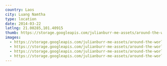 ```yaml
---
country: Laos
city: Luang Namtha
type: location
date: 2014-03-22
latlng: 21.00285,101.40915
thumb: https://storage.googleapis.com/julianburr-me-assets/around-the-world/laos/luang-namtha/IMG_3550--thumb.JPG
images:
  - https://storage.googleapis.com/julianburr-me-assets/around-the-world/laos/luang-namtha/IMG_3551.JPG
  - https://storage.googleapis.com/julianburr-me-assets/around-the-world/laos/luang-namtha/IMG_3548.JPG
  - https://storage.googleapis.com/julianburr-me-assets/around-the-world/laos/luang-namtha/IMG_3549.JPG
  - https://storage.googleapis.com/julianburr-me-assets/around-the-world/laos/luang-namtha/IMG_3550.JPG
---
```

